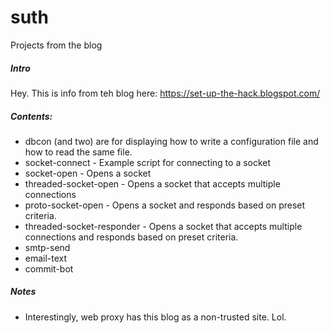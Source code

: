 # suth
Projects from the blog

##### Intro

Hey. This is info from teh blog here: https://set-up-the-hack.blogspot.com/

##### Contents:

- dbcon (and two) are for displaying how to write a configuration
file and how to read the same file.
- socket-connect - Example script for connecting to a socket
- socket-open - Opens a socket
- threaded-socket-open - Opens a socket that accepts multiple connections
- proto-socket-open - Opens a socket and responds based on preset criteria.
- threaded-socket-responder - Opens a socket that accepts multiple connections and responds based on
preset criteria.
- smtp-send
- email-text
- commit-bot

##### Notes

- Interestingly, web proxy has this blog as a non-trusted site. Lol.